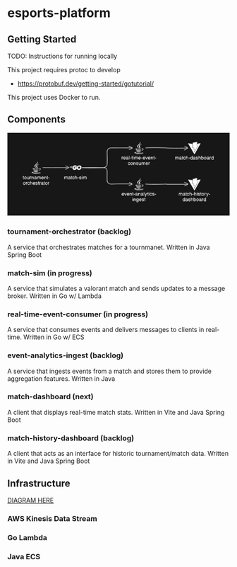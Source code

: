 # esports-platform

## Getting Started

TODO: Instructions for running locally

This project requires protoc to develop

- https://protobuf.dev/getting-started/gotutorial/

This project uses Docker to run.

## Components

![components-diagram](./docs/components.png)

### tournament-orchestrator (backlog)

A service that orchestrates matches for a tournmanet. Written in Java Spring Boot

### match-sim (in progress)

A service that simulates a valorant match and sends updates to a message broker. Written in Go w/ Lambda

### real-time-event-consumer (in progress)

A service that consumes events and delivers messages to clients in real-time. Written in Go w/ ECS

### event-analytics-ingest (backlog)

A service that ingests events from a match and stores them to provide aggregation features. Written in Java

### match-dashboard (next)

A client that displays real-time match stats. Written in Vite and Java Spring Boot

### match-history-dashboard (backlog)

A client that acts as an interface for historic tournament/match data. Written in Vite and Java Spring Boot

## Infrastructure

[DIAGRAM HERE](TODO)

### AWS Kinesis Data Stream

### Go Lambda

### Java ECS
